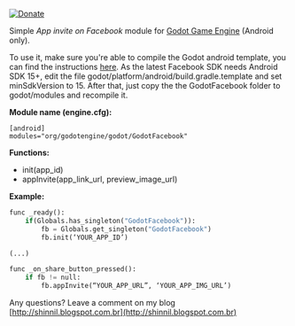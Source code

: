 [![Donate](https://img.shields.io/badge/Donate-PayPal-green.svg)](https://www.paypal.com/cgi-bin/webscr?cmd=_donations&business=3MJE3M4FMJYGN&lc=BR&item_name=Shin%2dNiL%27s%20Github&item_number=Github&currency_code=USD&bn=PP%2dDonationsBF%3abtn_donate_SM%2egif%3aNonHosted)

Simple *App invite on Facebook* module for [Godot Game Engine](http://godotengine.org/) (Android only). 

To use it, make sure you're able to compile the Godot android template, you can find the instructions [here](http://docs.godotengine.org/en/latest/reference/compiling_for_android.html). As the latest Facebook SDK needs Android SDK 15+, edit the file godot/platform/android/build.gradle.template and set minSdkVersion to 15. After that, just copy the the GodotFacebook folder to godot/modules and recompile it.


**Module name (engine.cfg):**
```
[android]
modules="org/godotengine/godot/GodotFacebook"
```

**Functions:**
* init(app_id)
* appInvite(app_link_url, preview_image_url)

**Example:**
```python
func _ready():
    if(Globals.has_singleton("GodotFacebook")):
        fb = Globals.get_singleton("GodotFacebook")
        fb.init(‘YOUR_APP_ID’)

(...)

func _on_share_button_pressed():
    if fb != null:
        fb.appInvite(“YOUR_APP_URL”, ‘YOUR_APP_IMG_URL’)
```        

Any questions? Leave a comment on my blog [http://shinnil.blogspot.com.br](http://shinnil.blogspot.com.br)

